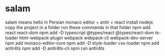 # salam
salam means hello in Persian
monaco editor + antlr + react
install nodejs
copy the project in a folder
run these commands in that folder
npm add react react-dom
npm add -D typescript @types/react @types/react-dom ts-loader html-webpack-plugin webpack webpack-cli webpack-dev-server
npm add monaco-editor-core
npm  add -D style-loader css-loader
npm add antlr4ts
npm add -D antlr4ts-cli
npm run antlr4ts
